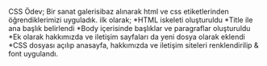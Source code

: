CSS Ödev;
Bir sanat galerisibaz alınarak html ve css etiketlerinden
öğrendiklerimizi uyguladık.
ilk olarak;
*HTML iskeleti oluşturuldu
*Title ile ana başlık belirlendi
*Body içerisinde başlıklar ve paragraflar oluşturuldu
*Ek olarak hakkımızda ve iletişim sayfaları da yeni dosya olarak eklendi
*CSS dosyası açılıp anasayfa, hakkımızda ve iletişim siteleri renklendirilip & font uygulandı.